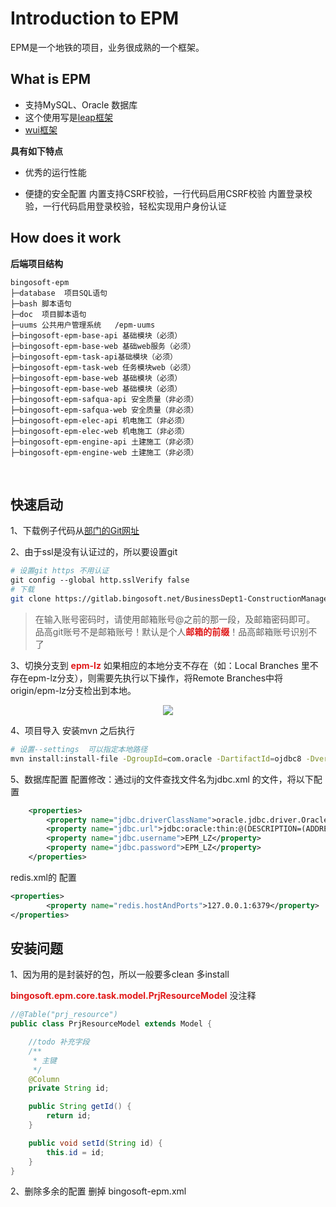 # Introduction to EPM
 

EPM是一个地铁的项目，业务很成熟的一个框架。

## What is EPM
- 支持MySQL、Oracle 数据库
- 这个使用写是[leap框架](http://leapframework.org/)
- [wui框架](http://111.230.47.180:9090/)

**具有如下特点** 
- 优秀的运行性能


- 便捷的安全配置
内置支持CSRF校验，一行代码启用CSRF校验
内置登录校验，一行代码启用登录校验，轻松实现用户身份认证

## How does it work

**后端项目结构** 
```
bingosoft-epm
├─database  项目SQL语句
├─bash 脚本语句
├─doc  项目脚本语句
├─uums 公共用户管理系统   /epm-uums
├─bingosoft-epm-base-api 基础模块（必须）  
├─bingosoft-epm-base-web 基础web服务（必须） 
├─bingosoft-epm-task-api基础模块（必须） 
├─bingosoft-epm-task-web 任务模块web（必须） 
├─bingosoft-epm-base-web 基础模块（必须） 
├─bingosoft-epm-base-web 基础模块（必须） 
├─bingosoft-epm-safqua-api 安全质量（非必须）
├─bingosoft-epm-safqua-web 安全质量（非必须）
├─bingosoft-epm-elec-api 机电施工（非必须）
├─bingosoft-epm-elec-web 机电施工（非必须）
├─bingosoft-epm-engine-api 土建施工（非必须）
├─bingosoft-epm-engine-web 土建施工（非必须）

```
<br> 


## 快速启动

1、下载例子代码从[部门的Git网址](https://gitlab.bingosoft.net/)

2、由于ssl是没有认证过的，所以要设置git 

``` bash
# 设置git https 不用认证
git config --global http.sslVerify false
# 下载
git clone https://gitlab.bingosoft.net/BusinessDept1-ConstructionManagementDept/bingosoft-epm.git
```

> 在输入账号密码时，请使用邮箱账号@之前的那一段，及邮箱密码即可。
  品高git账号不是邮箱账号！默认是个人<strong style="color:#E01A1A;">邮箱的前缀</strong>！品高邮箱账号识别不了

3、切换分支到 <strong style="color:#E01A1A;">epm-lz</strong>
如果相应的本地分支不存在（如：Local Branches 里不存在epm-lz分支），则需要先执行以下操作，将Remote Branches中将origin/epm-lz分支检出到本地。

<div align="center">
    <img src="../img/WX20181229-130051@2x.png" >
</div> 

4、项目导入
安装mvn 之后执行
``` bash
# 设置--settings  可以指定本地路径
mvn install:install-file -DgroupId=com.oracle -DartifactId=ojdbc8 -Dversion=10.2.0.1.0 -Dpackaging=jar -Dfile=/Users/zhangheng/git/subway/bingosoft-epm/epmLib/ojdbc8.jar  --settings /Users/zhangheng/svn/respository/settings-1.8.xml
```


5、数据库配置
配置修改：通过ij的文件查找文件名为jdbc.xml 的文件，将以下配置

``` xml
	<properties>
		<property name="jdbc.driverClassName">oracle.jdbc.driver.OracleDriver</property>
		<property name="jdbc.url">jdbc:oracle:thin:@(DESCRIPTION=(ADDRESS=(PROTOCOL=TCP)(HOST=47.107.171.54)(PORT=1521))(CONNECT_DATA=(SERVER=DEDICATED)(SERVICE_NAME=orcl)))</property>
		<property name="jdbc.username">EPM_LZ</property>
		<property name="jdbc.password">EPM_LZ</property>
	</properties>
```
 redis.xml的 配置


``` xml
<properties>
		<property name="redis.hostAndPorts">127.0.0.1:6379</property>
</properties>
```
## 安装问题

1、因为用的是封装好的包，所以一般要多clean  多install

<strong style="color:#E01A1A;">bingosoft.epm.core.task.model.PrjResourceModel</strong>  没注释

``` java
//@Table("prj_resource")
public class PrjResourceModel extends Model {

    //todo 补充字段
    /**
     * 主键
     */
    @Column
    private String id;

    public String getId() {
        return id;
    }

    public void setId(String id) {
        this.id = id;
    }
}

```

2、删除多余的配置 删掉 bingosoft-epm.xml


